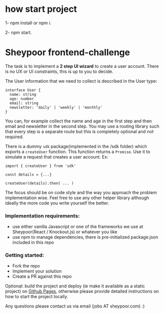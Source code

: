 # how start project

1- npm install or npm i.

2- npm start.


# Sheypoor frontend-challenge

The task is to implement a **2 step UI wizard** to create a user account. There is no UX or UI constraints, this is 
up to you to decide. 

The User information that we need to collect is described in the User type:
```
interface User {
  name: string
  age: number
  email: string
  newsletter: 'daily' | 'weekly' | 'monthly'
}
```
You can, for example collect the name and age in the first step and then email and newsletter in the second step.
You may use a routing library such that every step is a separate route but this is completely optional and not 
required.

There is a dummy `sdk` package(implemented in the /sdk folder) which exports a `createUser` function. This function returns a `Promise`.
Use it to simulate a request that creates a user account. 
Ex:

```
import { createUser } from 'sdk'

const details = {...}

createUser(details).then( ... )
```

The focus should be on code style and the way you approach the problem implementation wise.
Feel free to use any other helper library although ideally the more code you write yourself the better.

### Implementation requirements:

- use either vanilla Javascript or one of the frameworks we use at Sheypoor(React / Knockout.js) or whatever you like
- use npm to manage dependencies, there is pre-initialized package.json included in this repo

### Getting started:

- Fork the repo
- Implement your solution
- Create a PR against this repo

Optional: build the project and deploy (ie make it available as a static project) on 
[Github Pages](https://pages.github.com/), otherwise please provide detailed instructions
on how to start the project locally.

Any questions please contact us via email (jobs AT sheypoor.com) :)
